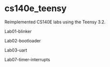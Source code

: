 # cs140e_teensy
Reimplemented CS140E labs using the Teensy 3.2.

Lab01-blinker

Lab02-bootloader

Lab03-uart

Lab07-timer-interrupts
